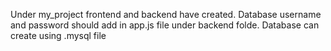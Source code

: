 Under my_project frontend and backend have created.
Database username and password should add in app.js file under backend folde.
Database can create using .mysql file
